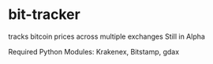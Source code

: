 # bit-tracker
tracks bitcoin prices across multiple exchanges
Still in Alpha

Required Python Modules:
Krakenex,
Bitstamp,
gdax
